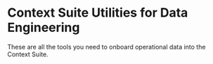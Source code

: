 # Context Suite Utilities for Data Engineering 
These are all the tools you need to onboard operational data into the Context Suite.